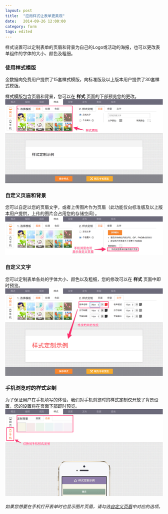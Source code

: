 ```yaml
---
layout: post
title:  "应用样式让表单更美观"
date:   2014-09-26 12:00:00
category: form
tags: edited
---
```


样式设置可以定制表单的页眉和背景为自己的Logo或活动的海报，也可以更改表单组件的字体的大小、颜色及粗细。

### 使用样式模版

金数据向免费用户提供了15套样式模版，向标准版及以上版本用户提供了30套样式模版。

样式模版包含页眉和背景，您可以在 **样式** 页面的下部预览您的更改。
![样式](/images/style-1.png) 

<h3 id="custom-header">自定义页眉和背景</h3>

您可以自定以您的页眉文字，或者上传图片作为页眉（此功能仅向标准版及以上版本用户提供，上传的图片会占用您的存储空间）。
![样式](/images/style-2.png) 

### 自定义文字

您可以定制表单各处的字体大小、颜色以及粗细，您的修改可以在 **样式** 页面中即时预览。
![样式](/images/style-3.png) 

### 手机浏览时的样式定制

为了保证用户在手机填写的体验，我们对手机浏览时的样式定制仅开放了背景设置，您的设置将在页面下部即时预览。
![样式](/images/style-4.png) 

###### 如果您想要在手机打开表单时也显示图片页眉，请勾选[自定义页眉](style-form.html#custom-header)中对应的选项。
